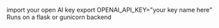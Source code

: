 import your open AI key
export OPENAI_API_KEY="your key name here"
Runs on a flask or gunicorn backend
